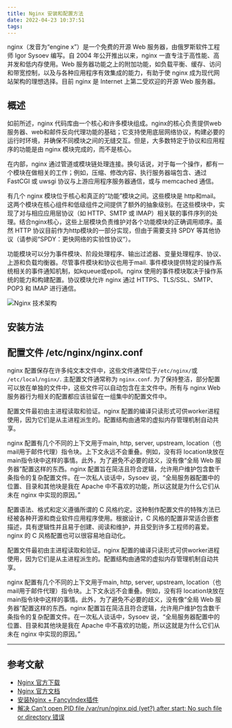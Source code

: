 ```yaml
---
title: Nginx 安装和配置方法
date: 2022-04-23 10:37:51
tags:
---
```


nginx（发音为“engine x”）是一个免费的开源 Web 服务器，由俄罗斯软件工程师 Igor Sysoev 编写。自 2004 年公开推出以来，nginx 一直专注于高性能、高并发和低内存使用。Web 服务器功能之上的附加功能，如负载平衡、缓存、访问和带宽控制，以及与各种应用程序有效集成的能力，有助于使 nginx 成为现代网站架构的理想选择。目前 nginx 是 Internet 上第二受欢迎的开源 Web 服务器。

## 概述

如前所述，nginx 代码库由一个核心和许多模块组成。nginx的核心负责提供web服务器、web和邮件反向代理功能的基础；它支持使用底层网络协议，构建必要的运行时环境，并确保不同模块之间的无缝交互。但是，大多数特定于协议和应用程序的功能是由 nginx 模块完成的，而不是核心。

在内部，nginx 通过管道或模块链处理连接。换句话说，对于每一个操作，都有一个模块在做相关的工作；例如，压缩、修改内容、执行服务器端包含、通过 FastCGI 或 uwsgi 协议与上游应用程序服务器通信，或与 memcached 通信。

有几个 nginx 模块位于核心和真正的“功能”模块之间。这些模块是 http和mail。这两个模块在核心组件和低级组件之间提供了额外的抽象级别。在这些模块中，实现了对与相应应用层协议（如 HTTP、SMTP 或 IMAP）相关联的事件序列的处理。结合nginx核心，这些上层模块负责维护对各个功能模块的正确调用顺序。虽然 HTTP 协议目前作为http模块的一部分实现，但由于需要支持 SPDY 等其他协议（请参阅“SPDY：更快网络的实验性协议“）。

功能模块可以分为事件模块、阶段处理程序、输出过滤器、变量处理程序、协议、上游和负载均衡器。尽管事件模块和协议也用于mail. 事件模块提供特定的操作系统相关的事件通知机制，如kqueue或epoll。nginx 使用的事件模块取决于操作系统的能力和构建配置。协议模块允许 nginx 通过 HTTPS、TLS/SSL、SMTP、POP3 和 IMAP 进行通信。

![Nginx 技术架构](architecture.png)

## 安装方法

## 配置文件 /etc/nginx/nginx.conf

nginx 配置保存在许多纯文本文件中，这些文件通常位于`/etc/nginx/`或 `/etc/local/nginx/`. 主配置文件通常称为 `nginx.conf`. 为了保持整洁，部分配置可以放在单独的文件中，这些文件可以自动包含在主文件中。所有与 nginx Web 服务器行为相关的配置都应该驻留在一组集中的配置文件中。

配置文件最初由主进程读取和验证。nginx 配置的编译只读形式可供worker进程使用，因为它们是从主进程派生的。配置结构由通常的虚拟内存管理机制自动共享。

nginx 配置有几个不同的上下文用于main, http, server, upstream, location（也 mail用于邮件代理）指令块。上下文永远不会重叠。例如，没有将 location块放在main指令块中这样的事情。此外，为了避免不必要的歧义，没有像“全局 Web 服务器”配置这样的东西。nginx 配置旨在简洁且符合逻辑，允许用户维护包含数千条指令的复杂配置文件。在一次私人谈话中，Sysoev 说，“全局服务器配置中的位置、目录和其他块是我在 Apache 中不喜欢的功能，所以这就是为什么它们从未在 nginx 中实现的原因。”

配置语法、格式和定义遵循所谓的 C 风格约定。这种制作配置文件的特殊方法已经被各种开源和商业软件应用程序使用。根据设计，C 风格的配置非常适合嵌套描述，具有逻辑性并且易于创建、阅读和维护，并且受到许多工程师的喜爱。nginx 的 C 风格配置也可以很容易地自动化。

配置文件最初由主进程读取和验证。nginx 配置的编译只读形式可供worker进程使用，因为它们是从主进程派生的。配置结构由通常的虚拟内存管理机制自动共享。

nginx 配置有几个不同的上下文用于main, http, server, upstream, location（也 mail用于邮件代理）指令块。上下文永远不会重叠。例如，没有将 location块放在main指令块中这样的事情。此外，为了避免不必要的歧义，没有像“全局 Web 服务器”配置这样的东西。nginx 配置旨在简洁且符合逻辑，允许用户维护包含数千条指令的复杂配置文件。在一次私人谈话中，Sysoev 说，“全局服务器配置中的位置、目录和其他块是我在 Apache 中不喜欢的功能，所以这就是为什么它们从未在 nginx 中实现的原因。”

---

## 参考文献

- [Nginx 官方下载](http://nginx.org/en/download.html)
- [Nginx 官方文档](http://nginx.org/en/docs/)
- [安装Nginx + FancyIndex插件](https://www.zhukun.net/archives/7343)
- [解决 Can’t open PID file /var/run/nginx.pid (yet?) after start: No such file or directory 错误](https://www.24kplus.com/others/1770.html)